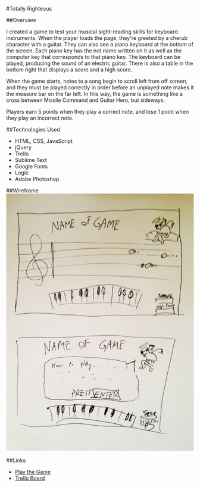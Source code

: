 #Totally Righteous

##Overview

I created a game to test your musical sight-reading skills for keyboard
instruments. When the player loads the page, they're greeted by a cherub
character with a guitar. They can also see a piano keyboard at the bottom of
the screen. Each piano key has the not name written on it as well as the
computer key that corresponds to that piano key. The keyboard can be played,
producing the sound of an electric guitar. There is also a table in the bottom
right that displays a score and a high score.

When the game starts, notes to a song begin to scroll left from off screen,
and they must be played correctly in order before an unplayed note makes it the
measure bar on the far left. In this way, the game is something like a cross
between Missile Command and Guitar Hero, but sideways.

Players earn 5 points when they play a correct note, and lose 1 point when they
play an incorrect note.

##Technologies Used

* HTML, CSS, JavaScript
* jQuery
* Trello
* Sublime Text
* Google Fonts
* Logic
* Adobe Photoshop

##Wireframe
![Wireframe](images/wireframe.jpg)

##Links
* [Play the Game](https://chandlerkelley.github.io/totally-righteous/)
* [Trello Board](https://trello.com/b/XbzL48b5/keyboard-game)